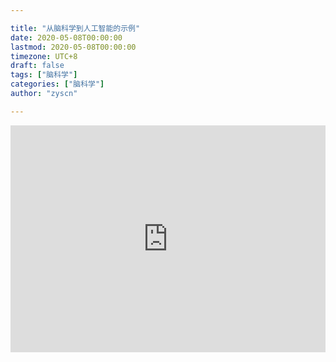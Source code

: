 ```yaml
---

title: "从脑科学到人工智能的示例"
date: 2020-05-08T00:00:00
lastmod: 2020-05-08T00:00:00
timezone: UTC+8
draft: false
tags: ["脑科学"]
categories: ["脑科学"]
author: "zyscn"

---
```


<div style="position: relative; padding: 36% 45%;">
<iframe style="position: absolute; width: 100%; height: 100%; left: 0; top: 0;" src="https://player.bilibili.com/player.html?cid=134938785&aid=78858495&page=1&as_wide=1&high_quality=1&danmaku=0" frameborder="no" scrolling="no" allowfullscreen="allowfullscreen"></iframe>
</div>